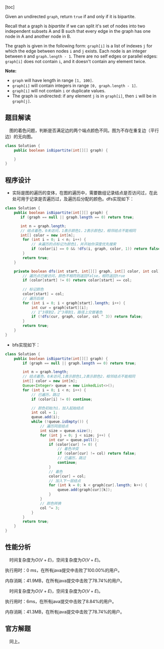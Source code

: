 [toc]

Given an undirected `graph`, return `true` if and only if it is bipartite.

Recall that a graph is *bipartite* if we can split it's set of nodes into two independent subsets A and B such that every edge in the graph has one node in A and another node in B.

The graph is given in the following form: `graph[i]` is a list of indexes `j` for which the edge between nodes `i` and `j` exists. Each node is an integer between `0` and `graph.length - 1`. There are no self edges or parallel edges: `graph[i]` does not contain `i`, and it doesn't contain any element twice.



**Note:**

- `graph` will have length in range `[1, 100]`.
- `graph[i]` will contain integers in range `[0, graph.length - 1]`.
- `graph[i]` will not contain `i` or duplicate values.
- The graph is undirected: if any element `j` is in `graph[i]`, then `i` will be in `graph[j]`.



## 题目解读

&emsp;图的着色问题，判断是否满足边的两个端点颜色不同。图为不存在重复边（平行边）的无向图。

```java
class Solution {
    public boolean isBipartite(int[][] graph) {

    }
}
```

## 程序设计

* 实际是图的遍历的变体，在图的遍历中，需要数组记录结点是否访问过，在此处可用于记录是否遍历过，及遍历后分配的颜色。dfs实现如下：

```java
class Solution {
    public boolean isBipartite(int[][] graph) {
       if (graph == null || graph.length == 0) return true;

       int n = graph.length;
       // 结点着色，0未访问，1表示颜色1，2表示颜色2，相邻结点不能相同
       int[] color = new int[n];
        for (int i = 0; i < n; i++) {
            // 未遍历的点标记为颜色1，并开始你深度优先搜索
            if (color[i] == 0 && !dfs(i, graph, color, 1)) return false;
        }
        return true;
    }

    private boolean dfs(int start, int[][] graph, int[] color, int col) {
        // 遍历点已被访问，颜色不相符则返回false，相符返回true
        if (color[start] != 0) return color[start] == col;
        
        // 标记颜色
        color[start] = col;
        // 遍历后继
        for (int i = 0; i < graph[start].length; i++) {
            int cur = graph[start][i];
            // 1^3得到2，2^3得到1，路径上交替着色
            if (!dfs(cur, graph, color, col ^ 3)) return false;
        }
        return true;
    }
}
```

* bfs实现如下：

```java
class Solution {
    public boolean isBipartite(int[][] graph) {
        if (graph == null || graph.length == 0) return true;

        int n = graph.length;
        // 结点着色，0未访问,1表示颜色1,2表示颜色2，相邻结点不能相同
        int[] color = new int[n];
        Queue<Integer> queue = new LinkedList<>();
        for (int i = 0; i < n; i++) {
            // 已遍历，跳过
            if (color[i] != 0) continue;

            // 颜色初始为1，加入起始结点
            int col = 1;
            queue.add(i);
            while (!queue.isEmpty()) {
                // 遍历同层结点
                int size = queue.size();
                for (int j = 0; j < size; j++) {
                    int cur = queue.poll();
                    if (color[cur] != 0) {
                        // 着色冲突
                        if (color[cur] != col) return false;
                        // 已遍历，跳过
                        continue;
                    }
                    // 着色
                    color[cur] = col;
                    // 加入下一层结点
                    for (int k = 0; k < graph[cur].length; k++) {
                        queue.add(graph[cur][k]);
                    }
                }
                // 颜色转换
                col ^= 3;
            }
        }
        return true;
    }
}
```

## 性能分析

&emsp;时间复杂度为$O(V + E)$，空间复杂度为$O(V + E)$。

执行用时：0 ms，在所有java提交中击败了100.00%的用户。

内存消耗：41.9MB，在所有java提交中击败了78.74%的用户。

&emsp;时间复杂度为$O(V + E)$，空间复杂度为$O(V + E)$。

执行用时：6ms，在所有java提交中击败了8.84%的用户。

内存消耗：41.3MB，在所有java提交中击败了78.74%的用户。

## 官方解题

&emsp;同上。